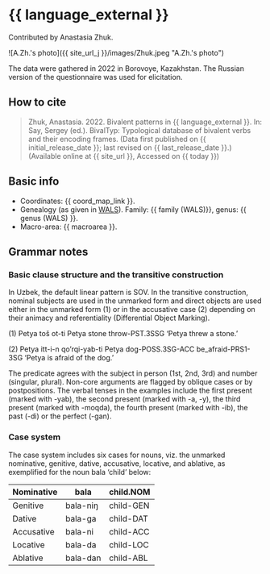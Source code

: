 # {{ language_external }}
Contributed by Anastasia Zhuk. 

![A.Zh.'s photo]({{ site_url_j }}/images/Zhuk.jpeg "A.Zh.'s photo")

The data were gathered in 2022 in Borovoye, Kazakhstan. The Russian version of the questionnaire was used for elicitation.

## How to cite
> Zhuk, Anastasia. 2022. Bivalent patterns in {{ language_external }}. 
> In: Say, Sergey (ed.). BivalTyp: 
> Typological database of bivalent verbs and their encoding frames. 
> (Data first published on {{ initial_release_date }}; last revised on {{ last_release_date }}.) 
> (Available online at {{ site_url }}, Accessed on {{ today }})

## Basic info
- Coordinates: {{ coord_map_link }}.
- Genealogy (as given in [WALS](https://wals.info/)). Family: {{ family (WALS)}}, genus: {{ genus (WALS) }}.
- Macro-area: {{ macroarea }}. 

## Grammar notes

### Basic clause structure and the transitive construction

In Uzbek, the default linear pattern is SOV. In the transitive construction, nominal subjects are used in the unmarked form and direct objects are used either in the unmarked form (1) or in the accusative case (2) depending on their animacy and referentiality (Differential Object Marking).

(1)  Petya	toš	ot-ti
      Petya	stone	throw-PST.3SSG
     ‘Petya threw a stone.’

(2)  Petya	itt-i-n			qo’rqi-yab-ti
      Petya	dog-POSS.3SG-ACC	be_afraid-PRS1-3SG
     ‘Petya is afraid of the dog.’

The predicate agrees with the subject in person (1st, 2nd, 3rd) and number (singular, plural). Non-core arguments are flagged by oblique cases or by postpositions. The verbal tenses in the examples include the first present (marked with -yab), the second present (marked with -a, -y), the third present (marked with -moqda), the fourth present (marked with -ib), the past (-di) or the perfect (-gan).

### Case system
The case system includes six cases for nouns, viz. the unmarked nominative, genitive, dative, accusative, locative, and ablative, as exemplified for the noun bala ‘child’ below:

|     Nominative    |     bala        |     child.NOM    |
|-------------------|-----------------|------------------|
|     Genitive      |     bala-niŋ    |     child-GEN    |
|     Dative        |     bala-ga     |     child-DAT    |
|     Accusative    |     bala-ni     |     child-ACC    |
|     Locative      |     bala-da     |     child-LOC    |
|     Ablative      |     bala-dan    |     child-ABL    |
